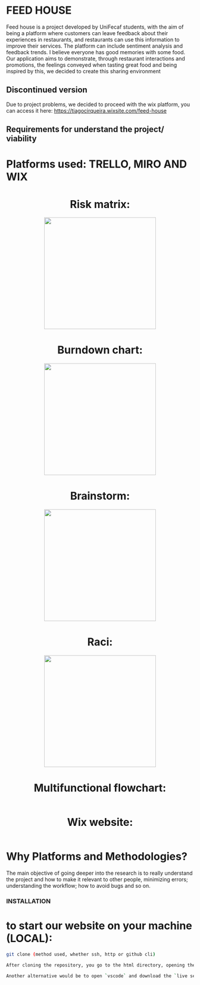 # FEED HOUSE 
Feed house is a project developed by UniFecaf students, with the aim of being a platform where customers can leave feedback about their experiences in restaurants, and restaurants can use this information to improve their services. The platform can include sentiment analysis and feedback trends.
I believe everyone has good memories with some food. Our application aims to demonstrate, through restaurant interactions and promotions, the feelings conveyed when tasting great food and being inspired by this, we decided to create this sharing environment



## Discontinued version
Due to project problems, we decided to proceed with the wix platform, you can access it here: https://tiagocirqueira.wixsite.com/feed-house




## Requirements for understand the project/ viability
# Platforms used: TRELLO, MIRO AND WIX


<div align="center">
  
  # Risk matrix: 
  <img src= "https://github.com/AndRonald/restaurant-feedback/assets/134448744/cf7b5ab9-72b5-47d8-901a-d16bf942d7f4" width="300px"/> <br>
  
  # Burndown chart:
  <img src = "https://github.com/AndRonald/restaurant-feedback/assets/134448744/7aa2867b-c4c4-4765-a49d-452ca54ce2e6" width="300px"/> <br>
  
  # Brainstorm:
  <img src="https://github.com/AndRonald/restaurant-feedback/assets/134448744/45c94b16-ef7e-4c4f-9bba-d3c33ea72fa1"  width="300px" /> <br>
  
  # Raci:
  <img src="https://github.com/AndRonald/restaurant-feedback/assets/134448744/4ea72088-b2db-4fb4-846e-ca2766741ffc" width="300px"/>
  
  # Multifunctional flowchart:
  <img scr= "https://github.com/AndRonald/restaurant-feedback/assets/134448744/79c5a664-8900-48e3-a12d-a8594baf6f06" widht="300px" /> <br>
  
  # Wix website:
  
  <img scr="https://github.com/AndRonald/restaurant-feedback/assets/134448744/f0d6c4a7-7a03-43cb-ae4c-23cd87e0e328" widht="400px"/> <br>

</div>

# Why Platforms and Methodologies?
The main objective of going deeper into the research is to really understand the project and how to make it relevant to other people, minimizing errors; understanding the workflow; how to avoid bugs and so on.


### INSTALLATION

# to start our website on your machine (LOCAL):

```bash
git clone (method used, whether ssh, http or github cli)

After cloning the repository, you go to the html directory, opening the index.html file with any desired browser.

Another alternative would be to open `vscode` and download the `live server` extension.
```

